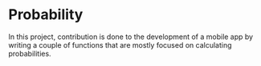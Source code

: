 # Probability
In this project, contribution is done to the development of a mobile app by writing a couple of functions that are mostly focused on calculating probabilities.
